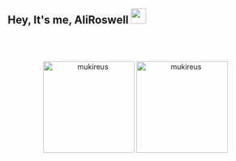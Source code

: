 ## Hey, It's me, AliRoswell <img src=https://raw.githubusercontent.com/TheDudeThatCode/TheDudeThatCode/master/Assets/Earth.gif width="30">
  <div  align="center"> 
<br>
<br>
<!--<img src="https://komarev.com/ghpvc/?username=AliRoswell&label=Profile Visitors&color=001eff&style=flat" alt="AliRoswell" />-->
<br>
<img height="180em" align="center" src="https://github-readme-stats.vercel.app/api?username=AliRoswell&show_icons=true&locale=en&theme=algolia&include_all_commits=true&count_private=true" alt="mukireus"/>
  <img height="180em" align="center" src="https://github-readme-stats.vercel.app/api/top-langs?username=AliRoswell&show_icons=true&locale=en&layout=compact&langs_count=8&theme=algolia" alt="mukireus"/>
